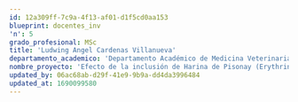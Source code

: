 ```yaml
---
id: 12a309ff-7c9a-4f13-af01-d1f5cd0aa153
blueprint: docentes_inv
'n': 5
grado_profesional: MSc
title: 'Ludwing Angel Cardenas Villanueva'
departamento_academico: 'Departamento Académico de Medicina Veterinaria y Zootecnia'
nombre_proyecto: 'Efecto de la inclusión de Harina de Pisonay (Erythrina sp ) con diferente edad de rebrote sobre las características productivas de pollos de engorde.'
updated_by: 06ac68ab-d29f-41e9-9b9a-dd4da3996484
updated_at: 1690099580
---
```

